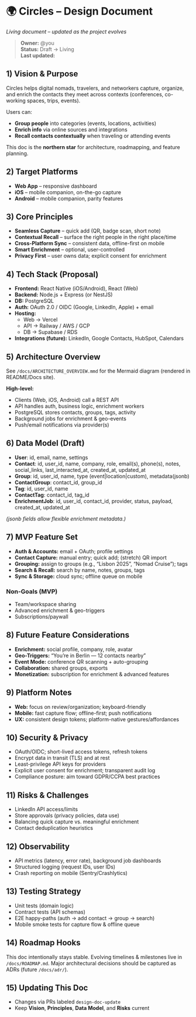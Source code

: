 # 🌍 Circles – Design Document
*Living document – updated as the project evolves*

> **Owner:** @you  
> **Status:** Draft → Living  
> **Last updated:** <!-- YYYY-MM-DD -->

## 1) Vision & Purpose
Circles helps digital nomads, travelers, and networkers capture, organize, and enrich the contacts they meet across contexts (conferences, co-working spaces, trips, events).

Users can:
- **Group people** into categories (events, locations, activities)
- **Enrich info** via online sources and integrations
- **Recall contacts contextually** when traveling or attending events

This doc is the **northern star** for architecture, roadmapping, and feature planning.

## 2) Target Platforms
- **Web App** – responsive dashboard
- **iOS** – mobile companion, on-the-go capture
- **Android** – mobile companion, parity features

## 3) Core Principles
- **Seamless Capture** – quick add (QR, badge scan, short note)
- **Contextual Recall** – surface the right people in the right place/time
- **Cross-Platform Sync** – consistent data, offline-first on mobile
- **Smart Enrichment** – optional, user-controlled
- **Privacy First** – user owns data; explicit consent for enrichment

## 4) Tech Stack (Proposal)
- **Frontend:** React Native (iOS/Android), React (Web)
- **Backend:** Node.js + Express (or NestJS)
- **DB:** PostgreSQL
- **Auth:** OAuth 2.0 / OIDC (Google, LinkedIn, Apple) + email
- **Hosting:**
  - Web → Vercel
  - API → Railway / AWS / GCP
  - DB → Supabase / RDS
- **Integrations (future):** LinkedIn, Google Contacts, HubSpot, Calendars

## 5) Architecture Overview
See `/docs/ARCHITECTURE_OVERVIEW.mmd` for the Mermaid diagram (rendered in README/Docs site).

**High-level:**
- Clients (Web, iOS, Android) call a REST API
- API handles auth, business logic, enrichment workers
- PostgreSQL stores contacts, groups, tags, activity
- Background jobs for enrichment & geo-events
- Push/email notifications via provider(s)

## 6) Data Model (Draft)
- **User**: id, email, name, settings
- **Contact**: id, user_id, name, company, role, email(s), phone(s), notes, social_links, last_interacted_at, created_at, updated_at
- **Group**: id, user_id, name, type (event|location|custom), metadata(jsonb)
- **ContactGroup**: contact_id, group_id
- **Tag**: id, user_id, name
- **ContactTag**: contact_id, tag_id
- **EnrichmentJob**: id, user_id, contact_id, provider, status, payload, created_at, updated_at

*(jsonb fields allow flexible enrichment metadata.)*

## 7) MVP Feature Set
- **Auth & Accounts:** email + OAuth; profile settings
- **Contact Capture:** manual entry; quick add; (stretch) QR import
- **Grouping:** assign to groups (e.g., “Lisbon 2025”, “Nomad Cruise”); tags
- **Search & Recall:** search by name, notes, groups, tags
- **Sync & Storage:** cloud sync; offline queue on mobile

### Non-Goals (MVP)
- Team/workspace sharing
- Advanced enrichment & geo-triggers
- Subscriptions/paywall

## 8) Future Feature Considerations
- **Enrichment:** social profile, company, role, avatar
- **Geo-Triggers:** “You’re in Berlin — 12 contacts nearby”
- **Event Mode:** conference QR scanning + auto-grouping
- **Collaboration:** shared groups, exports
- **Monetization:** subscription for enrichment & advanced features

## 9) Platform Notes
- **Web:** focus on review/organization; keyboard-friendly
- **Mobile:** fast capture flow; offline-first; push notifications
- **UX:** consistent design tokens; platform-native gestures/affordances

## 10) Security & Privacy
- OAuth/OIDC; short-lived access tokens, refresh tokens
- Encrypt data in transit (TLS) and at rest
- Least-privilege API keys for providers
- Explicit user consent for enrichment; transparent audit log
- Compliance posture: aim toward GDPR/CCPA best practices

## 11) Risks & Challenges
- LinkedIn API access/limits
- Store approvals (privacy policies, data use)
- Balancing quick capture vs. meaningful enrichment
- Contact deduplication heuristics

## 12) Observability
- API metrics (latency, error rate), background job dashboards
- Structured logging (request IDs, user IDs)
- Crash reporting on mobile (Sentry/Crashlytics)

## 13) Testing Strategy
- Unit tests (domain logic)
- Contract tests (API schemas)
- E2E happy-paths (auth → add contact → group → search)
- Mobile smoke tests for capture flow & offline queue

## 14) Roadmap Hooks
This doc intentionally stays stable. Evolving timelines & milestones live in `/docs/ROADMAP.md`. Major architectural decisions should be captured as ADRs (future `/docs/adr/`).

## 15) Updating This Doc
- Changes via PRs labeled `design-doc-update`
- Keep **Vision**, **Principles**, **Data Model**, and **Risks** current